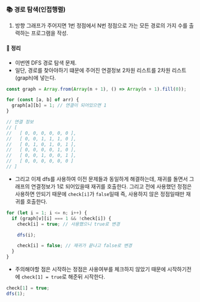 ### 📚 경로 탐색(인접행렬)
1. 방향 그래프가 주어지면 1번 정점에서 N번 정점으로 가는 모든 경로의 가지 수를 출력하는 프로그램을 작성.

#### 🎯 정리
- 이번엔 DFS 경로 탐색 문제.
- 일단, 경로를 찾아야하기 떄문에 주어진 연결정보 2차원 리스트를 2차원 리스트(graph)에 넣는다. 

```js
const graph = Array.from(Array(n + 1), () => Array(n + 1).fill(0));

for (const [a, b] of arr) {
  graph[a][b] = 1; // 연결이 되어있으면 1
}

// 연결 정보
// [
//   [ 0, 0, 0, 0, 0, 0 ],
//   [ 0, 0, 1, 1, 1, 0 ],
//   [ 0, 1, 0, 1, 0, 1 ],
//   [ 0, 0, 0, 0, 1, 0 ],
//   [ 0, 0, 1, 0, 0, 1 ],
//   [ 0, 0, 0, 0, 0, 0 ]
// ]
```

- 그리고 이제 dfs를 사용하여 이전 문제들과 동일하게 해결하는데, 재귀를 돌면서 그래프의 연결정보가 1로 되어있을때 재귀를 호출한다. 그리고 전에 사용했던 정점은 사용하면 안되기 때문에 `check[i]`가 `false`일때 즉, 사용하지 않은 정점일때만 재귀를 호출한다.

```js
for (let i = 1; i <= n; i++) {
  if (graph[v][i] === 1 && !check[i]) {
    check[i] = true; // 사용했으니 true로 변경

    dfs(i);

    check[i] = false; // 재귀가 끝나고 false로 변경
  }
}
```

- 주의해야할 점은 시작하는 정점은 사용여부를 체크하지 않았기 때문에 시작하기전에 `check[1] = true`로 해준뒤 시작한다.

```js
check[1] = true;
dfs(1);
```

